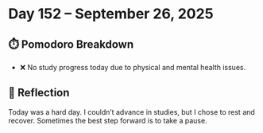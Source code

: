 # Day 152 – September 26, 2025

## ⏱️ Pomodoro Breakdown
- ❌ No study progress today due to physical and mental health issues.

## 💬 Reflection
Today was a hard day. I couldn’t advance in studies, but I chose to rest and recover. Sometimes the best step forward is to take a pause.
